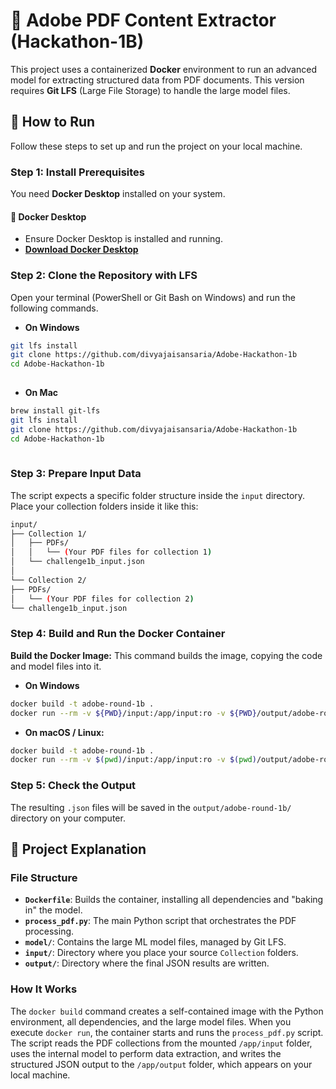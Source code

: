 # 📄 Adobe PDF Content Extractor (Hackathon-1B)

This project uses a containerized **Docker** environment to run an advanced model for extracting structured data from PDF documents. This version requires **Git LFS** (Large File Storage) to handle the large model files.

## 🚀 How to Run

Follow these steps to set up and run the project on your local machine.

### Step 1: Install Prerequisites

You need **Docker Desktop** installed on your system.

#### 🐳 Docker Desktop
* Ensure Docker Desktop is installed and running.
* **[Download Docker Desktop](https://www.docker.com/products/docker-desktop/)**

### Step 2: Clone the Repository with LFS

Open your terminal (PowerShell or Git Bash on Windows) and run the following commands.

- **On Windows**
```bash
git lfs install
git clone https://github.com/divyajaisansaria/Adobe-Hackathon-1b
cd Adobe-Hackathon-1b
    
```

- **On Mac**
```bash
brew install git-lfs
git lfs install
git clone https://github.com/divyajaisansaria/Adobe-Hackathon-1b
cd Adobe-Hackathon-1b
    
```   

### Step 3: Prepare Input Data

The script expects a specific folder structure inside the `input` directory. Place your collection folders inside it like this:

```bash
input/
├── Collection 1/
│   ├── PDFs/
│   │   └── (Your PDF files for collection 1)
│   └── challenge1b_input.json
│
└── Collection 2/
├── PDFs/
│   └── (Your PDF files for collection 2)
└── challenge1b_input.json
```

### Step 4: Build and Run the Docker Container

**Build the Docker Image:**
This command builds the image, copying the code and model files into it.
- **On Windows**
```bash
docker build -t adobe-round-1b .
docker run --rm -v ${PWD}/input:/app/input:ro -v ${PWD}/output/adobe-round-1b/:/app/output --network none adobe-round-1b

```

- **On macOS / Linux:**
```bash
docker build -t adobe-round-1b .
docker run --rm -v $(pwd)/input:/app/input:ro -v $(pwd)/output/adobe-round-1b/:/app/output --network none adobe-round-1b

```

### Step 5: Check the Output

The resulting `.json` files will be saved in the `output/adobe-round-1b/` directory on your computer.

## 🧠 Project Explanation

### File Structure
* **`Dockerfile`**: Builds the container, installing all dependencies and "baking in" the model.
* **`process_pdf.py`**: The main Python script that orchestrates the PDF processing.
* **`model/`**: Contains the large ML model files, managed by Git LFS.
* **`input/`**: Directory where you place your source `Collection` folders.
* **`output/`**: Directory where the final JSON results are written.

### How It Works
The `docker build` command creates a self-contained image with the Python environment, all dependencies, and the large model files. When you execute `docker run`, the container starts and runs the `process_pdf.py` script. The script reads the PDF collections from the mounted `/app/input` folder, uses the internal model to perform data extraction, and writes the structured JSON output to the `/app/output` folder, which appears on your local machine.

